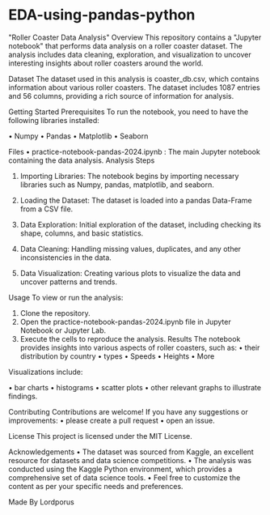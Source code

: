 # EDA-using-pandas-python
"Roller Coaster Data Analysis"
Overview
This repository contains a "Jupyter notebook" that performs data analysis on a roller coaster dataset. The analysis includes data cleaning, exploration, and visualization to uncover interesting insights about roller coasters around the world.

Dataset
The dataset used in this analysis is coaster_db.csv, which contains information about various roller coasters. The dataset includes 1087 entries and 56 columns, providing a rich source of information for analysis.

Getting Started
Prerequisites
To run the notebook, you need to have the following libraries installed:

•	Numpy
•	Pandas
•	Matplotlib
•	Seaborn

Files
•	practice-notebook-pandas-2024.ipynb : The main Jupyter notebook containing the data analysis.
Analysis Steps
1.	Importing Libraries: The notebook begins by importing necessary libraries such as Numpy, pandas, matplotlib, and seaborn.

2.	Loading the Dataset: The dataset is loaded into a pandas Data-Frame from a CSV file.

3.	Data Exploration: Initial exploration of the dataset, including checking its shape, columns, and basic statistics.

4.	Data Cleaning: Handling missing values, duplicates, and any other inconsistencies in the data.

5.	Data Visualization: Creating various plots to visualize the data and uncover patterns and trends.

Usage
To view or run the analysis:

1.	Clone the repository.
2.	Open the practice-notebook-pandas-2024.ipynb file in Jupyter Notebook or Jupyter Lab.
3.	Execute the cells to reproduce the analysis.
Results
The notebook provides insights into various aspects of roller coasters, such as:
•	their distribution by country
•	 types
•	 Speeds
•	 Heights
•	More 

Visualizations include:

•	bar charts
•	histograms
•	 scatter plots
•	other relevant graphs to illustrate findings.

Contributing
Contributions are welcome! If you have any suggestions or improvements:
•	please create a pull request 
•	open an issue.

License
This project is licensed under the MIT License.

Acknowledgements
•	The dataset was sourced from Kaggle, an excellent resource for datasets and data science competitions.
•	The analysis was conducted using the Kaggle Python environment, which provides a comprehensive set of data science tools.
•	Feel free to customize the content as per your specific needs and preferences. 





Made By Lordporus



